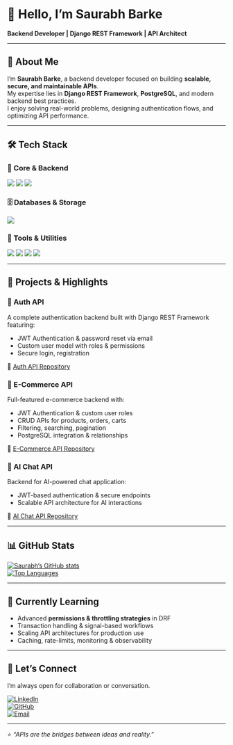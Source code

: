 # 👋 Hello, I’m Saurabh Barke

**Backend Developer | Django REST Framework | API Architect**

---

## 🧠 About Me

I’m **Saurabh Barke**, a backend developer focused on building **scalable, secure, and maintainable APIs**.  
My expertise lies in **Django REST Framework**, **PostgreSQL**, and modern backend best practices.  
I enjoy solving real-world problems, designing authentication flows, and optimizing API performance.

---

## 🛠️ Tech Stack

### 🔧 Core & Backend
<img src="https://img.shields.io/badge/Python-3776AB?style=for-the-badge&logo=python&logoColor=white" />
<img src="https://img.shields.io/badge/Django-092E20?style=for-the-badge&logo=django&logoColor=white" />
<img src="https://img.shields.io/badge/DRF-ff1709?style=for-the-badge&logo=django&logoColor=white" />


### 🗄️ Databases & Storage
<img src="https://img.shields.io/badge/PostgreSQL-316192?style=for-the-badge&logo=postgresql&logoColor=white" />


### 🧰 Tools & Utilities
<img src="https://img.shields.io/badge/Git-F05033?style=for-the-badge&logo=git&logoColor=white" />
<img src="https://img.shields.io/badge/Postman-FF6C37?style=for-the-badge&logo=postman&logoColor=white" />
<img src="https://img.shields.io/badge/VSCode-0078D4?style=for-the-badge&logo=visual-studio-code&logoColor=white" />
<img src="https://img.shields.io/badge/JWT-000000?style=for-the-badge&logo=jsonwebtokens&logoColor=white" />

---

## 📂 Projects & Highlights

### 🔐 Auth API
A complete authentication backend built with Django REST Framework featuring:
- JWT Authentication & password reset via email  
- Custom user model with roles & permissions  
- Secure login, registration

🔗 [Auth API Repository](https://github.com/SaurabhSB07/auth-api)

### 🛒 E-Commerce API
Full-featured e-commerce backend with:
- JWT Authentication & custom user roles  
- CRUD APIs for products, orders, carts  
- Filtering, searching, pagination  
- PostgreSQL integration & relationships  

🔗 [E-Commerce API Repository](https://github.com/SaurabhSB07/ecommerce-api)

### 🤖 AI Chat API
Backend for AI-powered chat application:  
- JWT-based authentication & secure endpoints  
- Scalable API architecture for AI interactions  

🔗 [AI Chat API Repository](https://github.com/SaurabhSB07/aichat_api)

---

## 📊 GitHub Stats

[![Saurabh’s GitHub stats](https://github-readme-stats.vercel.app/api?username=SaurabhSB07&show_icons=true&theme=radical)](https://github.com/SaurabhSB07)  
[![Top Languages](https://github-readme-stats.vercel.app/api/top-langs/?username=SaurabhSB07&layout=compact&theme=radical)](https://github.com/SaurabhSB07)  

---
## 🚀 Currently Learning

- Advanced **permissions & throttling strategies** in DRF  
- Transaction handling & signal-based workflows  
- Scaling API architectures for production use  
- Caching, rate-limits, monitoring & observability  

---

## 🤝 Let’s Connect

I’m always open for collaboration or conversation.

[![LinkedIn](https://img.shields.io/badge/LinkedIn-Saurabh_Barke-blue?style=for-the-badge&logo=linkedin&logoColor=white)](https://www.linkedin.com/in/barkesaurabh07/)  
[![GitHub](https://img.shields.io/badge/GitHub-SaurabhSB07-lightgray?style=for-the-badge&logo=github&logoColor=black)](https://github.com/SaurabhSB07)  
[![Email](https://img.shields.io/badge/Email-barkesaurabh07@gmail.com-red?style=for-the-badge&logo=gmail&logoColor=white)](mailto:barkesaurabh07@gmail.com)  

---

⭐ *“APIs are the bridges between ideas and reality.”*
